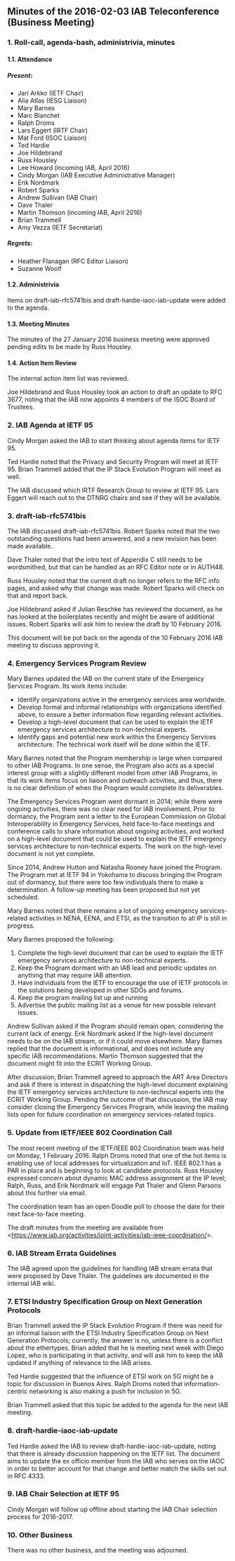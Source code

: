 
Minutes of the 2016-02-03 IAB Teleconference (Business Meeting)
---------------------------------------------------------------


### 1. Roll-call, agenda-bash, administrivia, minutes


#### 1.1. Attendance


##### Present:


* Jari Arkko (IETF Chair)
* Alia Atlas (IESG Liaison)
* Mary Barnes
* Marc Blanchet
* Ralph Droms
* Lars Eggert (IRTF Chair)
* Mat Ford (ISOC Liaison)
* Ted Hardie
* Joe Hildebrand
* Russ Housley
* Lee Howard (incoming IAB, April 2016)
* Cindy Morgan (IAB Executive Administrative Manager)
* Erik Nordmark
* Robert Sparks
* Andrew Sullivan (IAB Chair)
* Dave Thaler
* Martin Thomson (incoming IAB, April 2016)
* Brian Trammell
* Amy Vezza (IETF Secretariat)


##### Regrets:


* Heather Flanagan (RFC Editor Liaison)
* Suzanne Woolf


#### 1.2. Administrivia


Items on draft-iab-rfc5741bis and draft-hardie-iaoc-iab-update were added to the agenda.


#### 1.3. Meeting Minutes


The minutes of the 27 January 2016 business meeting were approved pending edits to be made by Russ Housley.


#### 1.4. Action Item Review


The internal action item list was reviewed.


Joe Hildebrand and Russ Housley took an action to draft an update to RFC 3677, noting that the IAB now appoints 4 members of the ISOC Board of Trustees.


### 2. IAB Agenda at IETF 95


Cindy Morgan asked the IAB to start thinking about agenda items for IETF 95.


Ted Hardie noted that the Privacy and Security Program will meet at IETF 95. Brian Trammell added that the IP Stack Evolution Program will meet as well.


The IAB discussed which IRTF Research Group to review at IETF 95. Lars Eggert will reach out to the DTNRG chairs and see if they will be available.


### 3. draft-iab-rfc5741bis


The IAB discussed draft-iab-rfc5741bis. Robert Sparks noted that the two outstanding questions had been answered, and a new revision has been made available.


Dave Thaler noted that the intro text of Appendix C still needs to be wordsmithed, but that can be handled as an RFC Editor note or in AUTH48.


Russ Housley noted that the current draft no longer refers to the RFC info pages, and asked why that change was made. Robert Sparks will check on that and report back.


Joe Hildebrand asked if Julian Reschke has reviewed the document, as he has looked at the boilerplates recently and might be aware of additional issues. Robert Sparks will ask him to review the draft by 10 February 2016.


This document will be put back on the agenda of the 10 February 2016 IAB meeting to discuss approving it.


### 4. Emergency Services Program Review


Mary Barnes updated the IAB on the current state of the Emergency Services Program. Its work items include:


* Identify organizations active in the emergency services area worldwide.
* Develop formal and informal relationships with organizations identified above, to ensure a better information flow regarding relevant activities.
* Develop a high-level document that can be used to explain the IETF emergency services architecture to non-technical experts.
* Identify gaps and potential new work within the Emergency Services architecture. The technical work itself will be done within the IETF.


Mary Barnes noted that the Program membership is large when compared to other IAB Programs. In one sense, the Program also acts as a special interest group with a slightly different model from other IAB Programs, in that its work items focus on liaison and outreach activities, and thus, there is no clear definition of when the Program would complete its deliverables.


The Emergency Services Program went dormant in 2014; while there were ongoing activities, there was no clear need for IAB involvement. Prior to dormancy, the Program sent a letter to the European Commission on Global Interoperability in Emergency Services, held face-to-face meetings and conference calls to share information about ongoing activities, and worked on a high-level document that could be used to explain the IETF emergency services architecture to non-technical experts. The work on the high-level document is not yet complete.


Since 2014, Andrew Hutton and Natasha Rooney have joined the Program. The Program met at IETF 94 in Yokohama to discuss bringing the Program out of dormancy, but there were too few individuals there to make a determination. A follow-up meeting has been proposed but not yet scheduled.


Mary Barnes noted that there remains a lot of ongoing emergency services-related activities in NENA, EENA, and ETSI, as the transition to all IP is still in progress.


Mary Barnes proposed the following:


1. Complete the high-level document that can be used to explain the IETF emergency services architecture to non-technical experts.
2. Keep the Program dormant with an IAB lead and periodic updates on anything that may require IAB attention.
3. Have individuals from the IETF to encourage the use of IETF protocols in the solutions being developed in other SDOs and forums.
4. Keep the program mailing list up and running
5. Advertise the public mailing list as a venue for new possible relevant issues.


Andrew Sullivan asked if the Program should remain open, considering the current lack of energy. Erik Nordmark asked if the high-level document needs to be on the IAB stream, or if it could move elsewhere. Mary Barnes replied that the document is informational, and does not include any specific IAB recommendations. Martin Thomson suggested that the document might fit into the ECRIT Working Group.


After discussion, Brian Trammell agreed to approach the ART Area Directors and ask if there is interest in dispatching the high-level document explaining the IETF emergency services architecture to non-technical experts into the ECRIT Working Group. Pending the outcome of that discussion, the IAB may consider closing the Emergency Services Program, while leaving the mailing lists open for future coordination on emergency services-related topics.


### 5. Update from IETF/IEEE 802 Coordination Call


The most recent meeting of the IETF/IEEE 802 Coordination team was held on Monday, 1 February 2016. Ralph Droms noted that one of the hot items is enabling use of local addresses for virtualization and IoT. IEEE 802.1 has a PAR in place and is beginning to look at candidate protocols. Russ Housley expressed concern about dynamic MAC address assignment at the IP level; Ralph, Russ, and Erik Nordmark will engage Pat Thaler and Glenn Parsons about this further via email.


The coordination team has an open Doodle poll to choose the date for their next face-to-face meeting.


The draft minutes from the meeting are available from <<https://www.iab.org/activities/joint-activities/iab-ieee-coordination/>>.


### 6. IAB Stream Errata Guidelines


The IAB agreed upon the guidelines for handling IAB stream errata that were proposed by Dave Thaler. The guidelines are documented in the internal IAB wiki.


### 7. ETSI Industry Specification Group on Next Generation Protocols


Brian Trammell asked the IP Stack Evolution Program if there was need for an informal liaison with the ETSI Industry Specification Group on Next Generation Protocols; currently, the answer is no, unless there is a conflict about the ethertypes. Brian added that he is meeting next week with Diego Lopez, who is participating in that activity, and will ask him to keep the IAB updated if anything of relevance to the IAB arises.


Ted Hardie suggested that the influence of ETSI work on 5G might be a topic for discussion in Buenos Aires. Ralph Droms noted that information-centric networking is also making a push for inclusion in 5G.


Brian Trammell asked that this topic be added to the agenda for the next IAB meeting.


### 8. draft-hardie-iaoc-iab-update


Ted Hardie asked the IAB to review draft-hardie-iaoc-iab-update, noting that there is already discussion happening on the IETF list. The document aims to update the ex officio member from the IAB who serves on the IAOC in order to better account for that change and better match the skills set out in RFC 4333.


### 9. IAB Chair Selection at IETF 95


Cindy Morgan will follow up offline about starting the IAB Chair selection process for 2016-2017.


### 10. Other Business


There was no other business, and the meeting was adjourned.


